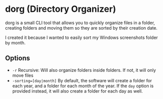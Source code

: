 # dorg (Directory Organizer)

dorg is a small CLI tool that allows you to quickly organize files in a folder, creating folders and moving them so they are sorted by their creation date.

I created it because I wanted to easily sort my Windows screenshots folder by month.

## Options

- `-r` Recursive: Will also organize folders inside folders. If not, it will only move files
- `-sorting=[day|month]` By default, the software will create a folder for each year, and a folder for each month of the year. If the `day` option is provided instead, it will also create a folder for each day as well.